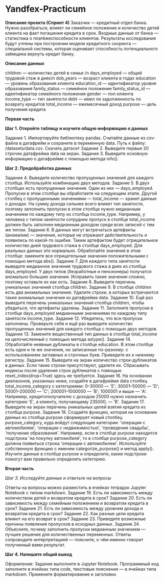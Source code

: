 # Yandfex-Practicum
**Описание проекта (Спринт 4)**
Заказчик — кредитный отдел банка. Нужно разобраться, влияет ли семейное положение и количество детей клиента на факт погашения кредита в срок. Входные данные от банка — статистика о платёжеспособности клиентов.
Результаты исследования будут учтены при построении модели кредитного скоринга — специальной системы, которая оценивает способность потенциального заёмщика вернуть кредит банку.

**Описание данных**

children — количество детей в семье /n
days_employed — общий трудовой стаж в днях/n
dob_years — возраст клиента в годах
education — уровень образования клиента
education_id — идентификатор уровня образования
family_status — семейное положение
family_status_id — идентификатор семейного положения
gender — пол клиента
income_type — тип занятости
debt — имел ли задолженность по возврату кредитов
total_income — ежемесячный доход
purpose — цель получения кредита

**Первая часть**

**Шаг 1. Откройте таблицу и изучите общую информацию о данных**

Задание 1. Импортируйте библиотеку pandas. Считайте данные из csv-файла в датафрейм и сохраните в переменную data. Путь к файлу: /datasets/data.csv. Скачать датасет
Задание 2. Выведите первые 20 строчек датафрейма data на экран.
Задание 3. Выведите основную информацию о датафрейме с помощью метода info(). 

**Шаг 2. Предобработка данных**

Задание 4. Выведите количество пропущенных значений для каждого столбца. Используйте комбинацию двух методов.
Задание 5. В двух столбцах есть пропущенные значения. Один из них — days_employed. Пропуски в этом столбце вы обработаете на следующем этапе. Другой столбец с пропущенными значениями — total_income — хранит данные о доходах. На сумму дохода сильнее всего влияет тип занятости, поэтому заполнить пропуски в этом столбце нужно медианным значением по каждому типу из столбца income_type. Например, у человека с типом занятости сотрудник пропуск в столбце total_income должен быть заполнен медианным доходом среди всех записей с тем же типом. 
Задание 6. В данных могут встречаться артефакты (аномалии) — значения, которые не отражают действительность и появились по какой-то ошибке. Таким артефактом будет отрицательное количество дней трудового стажа в столбце days_employed. Для реальных данных это нормально. Обработайте значения в этом столбце: замените все отрицательные значения положительными с помощью метода abs().
Задание 7. Для каждого типа занятости выведите медианное значение трудового стажа в днях из столбца days_employed. У двух типов (безработные и пенсионеры) получатся аномально большие значения. Исправить такие значения сложно, поэтому оставьте их как есть.
Задание 8. Выведите перечень уникальных значений столбца children.
Задание 9. В столбце children есть два аномальных значения. Удалите строки, в которых встречаются такие аномальные значения из датафрейма data.
Задание 10. Ещё раз выведите перечень уникальных значений столбца children, чтобы убедиться, что артефакты удалены.
Задание 11. Заполните пропуски в столбце days_employed медианными значениями по каждому типу занятости income_type. 
Задание 12.  Убедитесь, что все пропуски заполнены. Проверьте себя и ещё раз выведите количество пропущенных значений для каждого столбца с помощью двух методов.
Задание 13. Замените вещественный тип данных в столбце total_income на целочисленный с помощью метода astype().
Задание 14. Обработайте неявные дубликаты в столбце education. В этом столбце есть одни и те же значения, но записанные по-разному: с использованием заглавных и строчных букв. Приведите их к нижнему регистру.
Задание 15. Выведите на экран количество строк-дубликатов в данных. Если такие строки присутствуют, удалите их. Сбрасывать индексы после удаления строк дубликатов с помощью reset_index(drop=True) здесь не требуется.
Задание 16. На основании диапазонов, указанных ниже, создайте в датафрейме data столбец total_income_category с категориями:
0–30000 — 'E';
30001–50000 — 'D';
50001–200000 — 'C';
200001–1000000 — 'B';
1000001 и выше — 'A'.
Например, кредитополучателю с доходом 25000 нужно назначить категорию 'E', а клиенту, получающему 235000, — 'B'.
Задание 17. Выведите на экран перечень уникальных целей взятия кредита из столбца purpose.
Задание 18. Создайте функцию, которая на основании данных из столбца purpose сформирует новый столбец purpose_category, куда войдут следующие категории:
'операции с автомобилем',
'операции с недвижимостью',
'проведение свадьбы',
'получение образования'.
Например, если в столбце purpose находится подстрока 'на покупку автомобиля', то в столбце purpose_category должна появиться строка 'операции с автомобилем'.
Используйте собственную функцию с именем categorize_purpose() и метод apply(). Изучите данные в столбце purpose и определите, какие подстроки помогут вам правильно определить категорию.

**Вторая часть**

*Шаг 3. Исследуйте данные и ответьте на вопросы*

Ответы на вопросы можно разместить в ячейках тетрадок Jupyter Notebook с типом markdown.
Задание 19. Есть ли зависимость между количеством детей и возвратом кредита в срок?
Задание 20. Есть ли зависимость между семейным положением и возвратом кредита в срок?
Задание 21. Есть ли зависимость между уровнем дохода и возвратом кредита в срок?
Задание 22. Как разные цели кредита влияют на его возврат в срок?
Задание 23. Приведите возможные причины появления пропусков в исходных данных.
Задание 24. Объясните, почему заполнить пропуски медианным значением — лучшее решение для количественных переменных.
Ответы сопроводите интерпретацией — поясните, о чём именно говорит полученный вами результат.

**Шаг 4. Напишите общий вывод**

Оформление: Задание выполните в Jupyter Notebook. Программный код заполните в ячейках типа code, текстовые пояснения — в ячейках типа markdown. Примените форматирование и заголовки.
